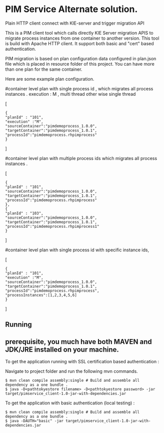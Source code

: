 # PIM Service Alternate solution. 
Plain HTTP client connect with KIE-server and trigger migration API

This is a PIM client tool which calls directly KIE Server migration APIS to migrate process instances from one container to another version.
This tool is build with Apache HTTP client. It support both basic and "cert" based authentication.

PIM migration is based on plan configuration data configured in plan.json file which is 
placed in resource folder of this project. You can have more than one plan for the same container. 

Here are some example plan configuration.

#container level plan with single process id , which migrates all process instances . execution : M , multi thread other wise single thread 

[
	
	{
	"planId" : "101",
	"execution" :"M",
	"sourceContainer":"pimdemoprocess_1.0.0",
	"targetContainer":"pimdemoprocess_1.0.1",
	"processId":"pimdemoprocess.rhpimprocess"
	}
	
]
 
 #container level plan with multiple process ids which migrates all process instances .  
 
[
	
	{
	"planId" : "101",
	"sourceContainer":"pimdemoprocess_1.0.0",
	"targetContainer":"pimdemoprocess_1.0.1",
	"processId":"pimdemoprocess.rhpimprocess"
	},
	{
	"planId" : "103",
	"sourceContainer":"pimdemoprocess_1.0.0",
	"targetContainer":"pimdemoprocess_1.0.1",
	"processId":"pimdemoprocess.rhpimprocess1" 
	}
	
]

#container level plan with single process id with specific instance ids, 

[
	
	{
	"planId" : "101",
	"execution" :"M",
	"sourceContainer":"pimdemoprocess_1.0.0",
	"targetContainer":"pimdemoprocess_1.0.1",
	"processId":"pimdemoprocess.rhpimprocess",
	"processInstances":[1,2,3,4,5,6]
	}
	
]

## Running
## prerequisite, you much have both MAVEN and JDK/JRE installed on your machine.

To get the application running with SSL  certification based authentication :

Navigate to project folder and run the following mvn commands. 
```
$ mvn clean compile assembly:single # Build and assemble all dependency as a one bundle .
$ java -D<pathtokyestore filename> -D<pathtokyestore password> -jar target/pimservice_client-1.0-jar-with-dependencies.jar
```

To get the application with basic authentication (local testing) :
```
$ mvn clean compile assembly:single # Build and assemble all dependency as a one bundle .
$ java -DAUTH="basic" -jar target/pimservice_client-1.0-jar-with-dependencies.jar 
